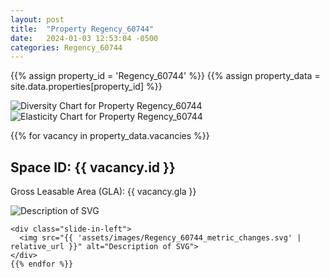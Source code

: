 ```yaml
---
layout: post
title:  "Property Regency_60744"
date:   2024-01-03 12:53:04 -0500
categories: Regency_60744
---
```


{{% assign property_id = 'Regency_60744' %}}
{{% assign property_data = site.data.properties[property_id] %}}

<div class="slide-in-left">
  <img src="{{ 'assets/images/Regency_60744_diversity.svg' | relative_url }}" alt="Diversity Chart for Property Regency_60744">
</div>

<!-- Slide-in SVG image -->
<div class="slide-in-left">
  <img src="{{ 'assets/images/Regency_60744_elasticity.svg' | relative_url }}" alt="Elasticity Chart for Property Regency_60744">
</div>

{{% for vacancy in property_data.vacancies %}}
  <h2>Space ID: {{ vacancy.id }}</h2>
  <p>Gross Leasable Area (GLA): {{ vacancy.gla }}</p>

   <div class="slide-in-left">
      <img src="{{ 'assets/images/Regency_60744_cotenant_impact.svg' | relative_url }}" alt="Description of SVG">
    </div>

    <div class="slide-in-left">
      <img src="{{ 'assets/images/Regency_60744_metric_changes.svg' | relative_url }}" alt="Description of SVG">
    </div>
    {{% endfor %}}    
